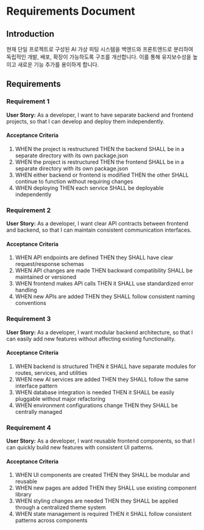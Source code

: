 # Requirements Document

## Introduction

현재 단일 프로젝트로 구성된 AI 가상 피팅 시스템을 백엔드와 프론트엔드로 분리하여 독립적인 개발, 배포, 확장이 가능하도록 구조를 개선합니다. 이를 통해 유지보수성을 높이고 새로운 기능 추가를 용이하게 합니다.

## Requirements

### Requirement 1

**User Story:** As a developer, I want to have separate backend and frontend projects, so that I can develop and deploy them independently.

#### Acceptance Criteria

1. WHEN the project is restructured THEN the backend SHALL be in a separate directory with its own package.json
2. WHEN the project is restructured THEN the frontend SHALL be in a separate directory with its own package.json
3. WHEN either backend or frontend is modified THEN the other SHALL continue to function without requiring changes
4. WHEN deploying THEN each service SHALL be deployable independently

### Requirement 2

**User Story:** As a developer, I want clear API contracts between frontend and backend, so that I can maintain consistent communication interfaces.

#### Acceptance Criteria

1. WHEN API endpoints are defined THEN they SHALL have clear request/response schemas
2. WHEN API changes are made THEN backward compatibility SHALL be maintained or versioned
3. WHEN frontend makes API calls THEN it SHALL use standardized error handling
4. WHEN new APIs are added THEN they SHALL follow consistent naming conventions

### Requirement 3

**User Story:** As a developer, I want modular backend architecture, so that I can easily add new features without affecting existing functionality.

#### Acceptance Criteria

1. WHEN backend is structured THEN it SHALL have separate modules for routes, services, and utilities
2. WHEN new AI services are added THEN they SHALL follow the same interface pattern
3. WHEN database integration is needed THEN it SHALL be easily pluggable without major refactoring
4. WHEN environment configurations change THEN they SHALL be centrally managed

### Requirement 4

**User Story:** As a developer, I want reusable frontend components, so that I can quickly build new features with consistent UI patterns.

#### Acceptance Criteria

1. WHEN UI components are created THEN they SHALL be modular and reusable
2. WHEN new pages are added THEN they SHALL use existing component library
3. WHEN styling changes are needed THEN they SHALL be applied through a centralized theme system
4. WHEN state management is required THEN it SHALL follow consistent patterns across components